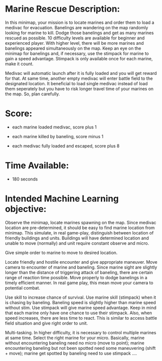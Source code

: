 # Marine Rescue Description:

In this minimap, your mission is to locate marines and order them to load a medivac for evacuation. Banelings are wandering on the map randomly looking for marine to kill. Dodge those banelings and get as many marines rescued as possible. 10 difficulty levels are available for beginner and experienced player. With higher level, there will be more marines and banelings appeared simultaneously on the map. Keep an eye on the minimap for banelings and, if necessary, use the stimpack for marine to gain a speed advantage. Stimpack is only available once for each marine, make it count.

Medivac will automatic launch after it is fully loaded and you will get reward for that. At same time, another empty medivac will enter battle field to the designated location. It beneficial to load single medivac instead of load them seperately but you have to risk longer travel time of your marines on the map. So, plan carefully.

# Score:

 * each marine loaded medivac, score plus 1
 
 * each marine killed by baneling, score minus 1
 
 * each medivac fully loaded and escaped, score plus 8
 
 # Time Available:
 
  * 180 seconds
 
 # Intended Machine Learning objective:
 
 Observe the minimap, locate marines spawning on the map. Since medivac location are pre-determined, it should be easy to find marine location from minimap. This simulate, in real game-play, distinguish between location of friendly buildings and units. Buildings will have determined location and unable to move (normally) and unit require constant observe and micro.
 
 Give simple order to marine to move to desired location.
 
 Locate friendly and hostile encounter and give appropriate maneuver. Move camera to encounter of marine and baneling. Since marine sight are slightly longer than the distance of triggering attack of baneling, there are certain range of reaction time possible. Move properly to dodge banelings in a timely efficient manner. In real game play, this mean move your camera to potential combat.
 
 Use skill to increase chance of survival. Use marine skill (stimpack) when it is chasing by baneling. Baneling speed is slightly higher than marine speed without stim. Use stimpack will give marine speed advantage. Keep in mind that each marine only have one chance to use their stimpack. Also, when speed increases, there are less time to react. This is similar to access battle field situation and give right order to unit.
 
 Multi-tasking. In higher difficulty, it is necessary to control multiple marines at same time. Select the right marine for your micro. Basically, marine without encountering baneling need no micro (move to point); marine encountering baneling but not been spotted need some maneuvering (shift + move); marine get spotted by baneling need to use stimpack .... 
